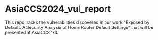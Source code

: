 # AsiaCCS2024_vul_report

This repo tracks the vulnerabilities discovered in our work "Exposed by Default: A Security Analysis of Home Router Default Settings" that will be presented at AsiaCCS '24.
